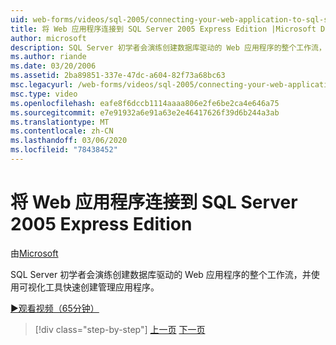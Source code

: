 ```yaml
---
uid: web-forms/videos/sql-2005/connecting-your-web-application-to-sql-server-2005-express-edition
title: 将 Web 应用程序连接到 SQL Server 2005 Express Edition |Microsoft Docs
author: microsoft
description: SQL Server 初学者会演练创建数据库驱动的 Web 应用程序的整个工作流，并使用可视化工具快速创建 administrat 。
ms.author: riande
ms.date: 03/20/2006
ms.assetid: 2ba89851-337e-47dc-a604-82f73a68bc63
msc.legacyurl: /web-forms/videos/sql-2005/connecting-your-web-application-to-sql-server-2005-express-edition
msc.type: video
ms.openlocfilehash: eafe8f6dccb1114aaaa806e2fe6be2ca4e646a75
ms.sourcegitcommit: e7e91932a6e91a63e2e46417626f39d6b244a3ab
ms.translationtype: MT
ms.contentlocale: zh-CN
ms.lasthandoff: 03/06/2020
ms.locfileid: "78438452"
---
```

# <a name="connecting-your-web-application-to-sql-server-2005-express-edition"></a>将 Web 应用程序连接到 SQL Server 2005 Express Edition

由[Microsoft](https://github.com/microsoft)

SQL Server 初学者会演练创建数据库驱动的 Web 应用程序的整个工作流，并使用可视化工具快速创建管理应用程序。

[&#9654;观看视频（65分钟）](https://channel9.msdn.com/Blogs/ASP-NET-Site-Videos/connecting-your-web-application-to-sql-server-2005-express-edition)

> [!div class="step-by-step"]
> [上一页](understanding-security-and-network-connectivity.md)
> [下一页](using-sql-server-management-studio.md)
